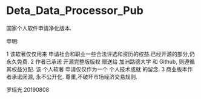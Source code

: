 # Deta_Data_Processor_Pub
国家个人软件申请净化版本.


申明:

1 该软著仅仅用来 申请社会和职业一些合法评选和资历的权益.已经开源的部分,仍永久免费.
2 作者已承诺 开源完整版版权 赠送给 加洲路德大学 和 Github, 则遵循其权益分配. 该 个人软著 申请仅仅作为一个 个人技术成就 的留念. 
3 商业版本作者承诺闭源, 永不公开化. 尊重,不破坏市场经济交易规则.

罗瑶光
20190808
